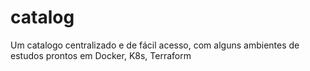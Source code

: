 # catalog
Um catalogo centralizado e de fácil acesso, com alguns ambientes de estudos prontos em Docker, K8s, Terraform 

